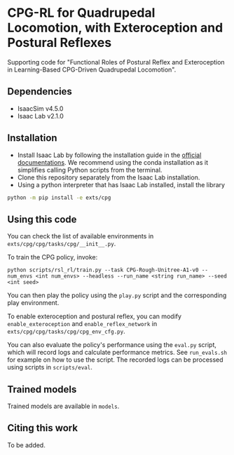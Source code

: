 # CPG-RL for Quadrupedal Locomotion, with Exteroception and Postural Reflexes

Supporting code for "Functional Roles of Postural Reflex and Exteroception in Learning-Based CPG-Driven Quadrupedal Locomotion".


## Dependencies
- IsaacSim v4.5.0
- Isaac Lab v2.1.0


## Installation

- Install Isaac Lab by following the installation guide in the [official documentations](https://isaac-sim.github.io/IsaacLab/main/index.html). We recommend using the conda installation as it simplifies calling Python scripts from the terminal.
- Clone this repository separately from the Isaac Lab installation.
- Using a python interpreter that has Isaac Lab installed, install the library
```bash
python -m pip install -e exts/cpg
```


## Using this code

You can check the list of available environments in `exts/cpg/cpg/tasks/cpg/__init__.py`.

To train the CPG policy, invoke:
```
python scripts/rsl_rl/train.py --task CPG-Rough-Unitree-A1-v0 --num_envs <int num_envs> --headless --run_name <string run_name> --seed <int seed>
```
You can then play the policy using the `play.py` script and the corresponding play environment.

To enable exteroception and postural reflex, you can modify `enable_exteroception` and `enable_reflex_network` in `exts/cpg/cpg/tasks/cpg/cpg_env_cfg.py`.

You can also evaluate the policy's performance using the `eval.py` script, which will record logs and calculate performance metrics. 
See `run_evals.sh` for example on how to use the script.
The recorded logs can be processed using scripts in `scripts/eval`.


## Trained models

Trained models are available in `models`.


## Citing this work

To be added.
